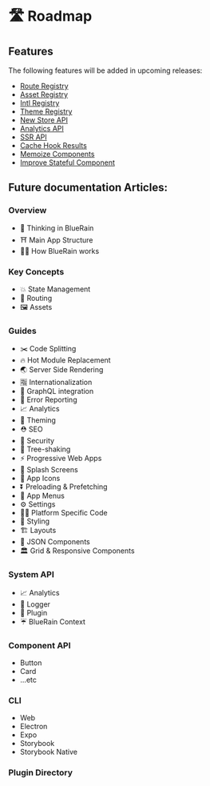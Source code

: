 # 🛣 Roadmap

## Features

The following features will be added in upcoming releases:

* [Route Registry](https://github.com/BlueEastCode/bluerain/issues/1)
* [Asset Registry](https://github.com/BlueEastCode/bluerain/issues/2)
* [Intl Registry](https://github.com/BlueEastCode/bluerain/issues/3)
* [Theme Registry](https://github.com/BlueEastCode/bluerain/issues/6)
* [New Store API](https://github.com/BlueEastCode/bluerain/issues/4)
* [Analytics API](https://github.com/BlueEastCode/bluerain/issues/5)
* [SSR API](https://github.com/BlueEastCode/bluerain/issues/8)
* [Cache Hook Results](https://github.com/BlueEastCode/bluerain/issues/10)
* [Memoize Components](https://github.com/BlueEastCode/bluerain/issues/9)
* [Improve Stateful Component](https://github.com/BlueEastCode/bluerain/issues/7)

## Future documentation Articles:

### Overview

* 🧠 Thinking in BlueRain
* ⛩ Main App Structure
* 🏋️‍♀️ How BlueRain works

### Key Concepts

* 💥 State Management
* 🔀 Routing
* 🖼 Assets

### Guides

* ✂️ Code Splitting
* 🔥 Hot Module Replacement
* 🌏 Server Side Rendering
* 🈯️ Internationalization
* 🚀 GraphQL integration
* 🚨 Error Reporting
* 📈 Analytics
* 🎨 Theming
* ⛑ SEO
* 👮 Security
* 🍃 Tree-shaking
* ⚡️ Progressive Web Apps
* 🌅 Splash Screens
* 📱 App Icons
* ⏬ Preloading & Prefetching
* 📗 App Menus
* ⚙️ Settings
* 👩‍💻 Platform Specific Code
* 💄 Styling
* 🏗 Layouts
* 🍱 JSON Components
* 🏛 Grid & Responsive Components

### System API

* 📈 Analytics
* 📔 Logger
* 🔌 Plugin
* ☔️ BlueRain Context

### Component API

* Button
* Card
* ...etc

### CLI

* Web
* Electron
* Expo
* Storybook
* Storybook Native

### Plugin Directory

